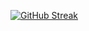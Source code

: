 
[![GitHub Streak](https://github-readme-streak-stats.herokuapp.com?user=searchsakib&theme=gruvbox-duo)](https://git.io/streak-stats)
